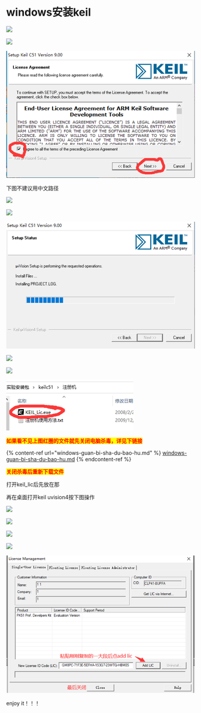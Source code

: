 # windows安装keil

![](../.gitbook/assets/P@MU1{3H@]\~{KM3}2EOV8KI.png)

![](<../.gitbook/assets/C}6\[RIFF\_{FW]MV7TY0%47N (1).png>)

![](<../.gitbook/assets/P7AMU3Y3WLJHEFJKUGJ((@U (1).png>)

下图不建议用中文路径

![](<../.gitbook/assets/86}5AC(\`}\`F}189JV\~\~N234 (1).png>)

![](<../.gitbook/assets/Q4S\`LT(1M7FIOVH2H\[WQLGQ (1).png>)

![](../.gitbook/assets/GK6D01630IN96NA1Y@P2PVB.png)

![](../.gitbook/assets/\~94M]Z9{}\[WS9W}VX8X8R@G.png)

![](<../.gitbook/assets/XV{0VD\[O%E816R5NT8R@INS (1).png>)

![](<../.gitbook/assets/image (9).png>)

<mark style="color:red;">**如果看不见上图红圈的文件就先关闭电脑杀毒，详见下链接**</mark>

{% content-ref url="windows-guan-bi-sha-du-bao-hu.md" %}
[windows-guan-bi-sha-du-bao-hu.md](windows-guan-bi-sha-du-bao-hu.md)
{% endcontent-ref %}

<mark style="color:red;">**关闭杀毒后重新下载文件**</mark>

打开keil\_lic后先放在那

再在桌面打开keil uvision4按下图操作

![](../.gitbook/assets/8XG{KA1OEBN11}\(3N3Q43\~Y.png)

![](<../.gitbook/assets/AJ$FT%5}FCEB2B0EZ7GT\_]V (1).png>)

![](<../.gitbook/assets/A%L0K02S{\[VFX2AA\[X$SCRX (1).png>)

![](../.gitbook/assets/K8A5TN\_]2@VQ7TAS{RL5QJ5.png)

![](../.gitbook/assets/I7X5BUYHVUVXZT3]GDZRESW.png)

enjoy it！！！
